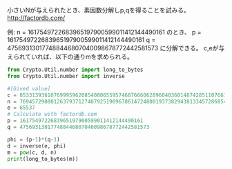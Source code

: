 小さいNが与えられたとき、素因数分解しp,qを得ることを試みる。
http://factordb.com/

例:
n = 1617549722683965197900599011412144490161
のとき、
p = 1617549722683965197900599011412144490161
q = 475693130177488446807040098678772442581573
に分解できる。
c,eが与えられていれば、以下の通りmを求められる。

```python
from Crypto.Util.number import long_to_bytes
from Crypto.Util.number import inverse

#[Gived value]
c = 8533139361076999596208540806559574687666062896040360148742851107661304651861689
n = 769457290801263793712740792519696786147248001937382943813345728685422050738403253
e = 65537
# Calculate with factordb.com
p = 1617549722683965197900599011412144490161
q = 475693130177488446807040098678772442581573

phi = (p-1)*(q-1)
d = inverse(e, phi)
m = pow(c, d, n)
print(long_to_bytes(m))
```
